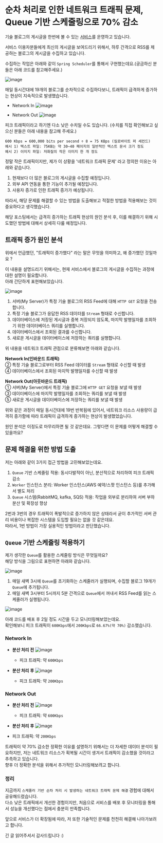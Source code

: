 <div class="markdown-body">

# 순차 처리로 인한 네트워크 트래픽 문제, Queue 기반 스케줄링으로 70% 감소

기술 블로그의 게시글을 한번에 볼 수 있는 [서비스](https://www.techposts.co.kr/)를 운영하고 있습니다.

서비스 이용자분들에게 최신의 게시글을 보여드리기 위해서, 하루 간격으로 RSS를 제공하는 블로그의 게시글을 수집하고 있습니다.

수집하는 작업은 아래와 같이 `Spring Scheduler`를 통해서 구현했는데요.(궁금하신 분들은 아래 코드를 참고해주세요.)

![image](https://github.com/user-attachments/assets/545eb449-45ea-4b9d-ae0b-4d8c4583c0d9)  

매일 동시간대에 19개의 블로그를 순차적으로 수집하다보니, 트래픽이 급격하게 증가하는 현상이 지속적으로 발생했습니다.

- Network In
![image](https://github.com/user-attachments/assets/ff476c98-375b-4327-9678-fb13a2ac68ed)

- Network Out
![image](https://github.com/user-attachments/assets/53f3e378-97fe-4c06-9ea2-c1b8d5760b72)

피크 트래픽이라고 하기엔 다소 낮은 수치일 수도 있습니다. (수치를 직접 확인해보고 싶으신 분들은 아래 내용을 참고해 주세요.)
```
600 Kbps = 600,000 bits per second ÷ 8 = 75 KBps (킬로바이트 퍼 세컨드)
예시 1) 텍스트 파일: 75KB는 약 30~40 페이지의 일반적인 텍스트 문서 크기 정도
예시 2) 이미지 파일: 저화질의 작은 이미지 한 개 정도 
```

정말 작은 트래픽이지만, 제가 이 상황을 '네트워크 트래픽 문제' 라고 정의한 이유는 아래와 같습니다.

1. 현재보다 더 많은 블로그의 게시글을 수집할 예정입니다.
2. 외부 API 연동을 통한 기능이 추가될 예정입니다.
3. 사용자 증가로 인한 트래픽 증가가 예상됩니다.
 
따라서, 해당 문제를 해결할 수 있는 방법을 도출해보고 적절한 방법을 적용해보는 것이 중요하다고 생각했습니다.  

해당 포스팅에서는 급격히 증가하는 트래픽 현상의 원인 분석 후, 이를 해결하기 위해 시도했던 방법에 대해서 상세히 다룰 예정입니다.

## 트래픽 증가 원인 분석

위에서 언급했던, "트래픽이 증가했다" 라는 말은 무엇을 의미하고, 왜 증가했던 것일까요 ?

이 내용을 설명드리기 위해서는, 현재 서비스에서 블로그의 게시글을 수집하는 과정에 대한 설명이 필요합니다.  
아래 간단하게 표현해보았습니다.  

![image](https://github.com/user-attachments/assets/ffcc969a-274c-475e-8e34-3391068c8fa2)
1. 서버(My Server)가 특정 기술 블로그의 RSS Feed에 대해 `HTTP GET` 요청을 전송합니다.  
2. 특정 기술 블로그가 응답한 RSS 데이터를 `Stream` 형태로 수신합니다.
3. 데이터베이스에 저장된 게시글과 중복 저장되지 않도록, 마지막 발행일자를 조회하기 위한 데이터베이스 쿼리를 실행합니다.
4. 데이터베이스에서 조회된 결과를 수신합니다.
5. 새로운 게시글을 데이터베이스에 저장하는 쿼리를 실행합니다.

위 내용을 네트워크 트래픽 관점으로 분류해보면 아래와 같습니다.  

**Network In(인바운드 트래픽)**    
② 특정 기술 블로그로부터 RSS Feed 데이터를 `Stream` 형태로 수신할 때 발생  
④ 데이터베이스에서 조회된 마지막 발행일자를 수신할 때 발생

**Network Out(아웃바운드 트래픽)**  
① 서버(My Server)에서 특정 기술 블로그에 `HTTP GET` 요청을 보낼 때 발생  
③ 데이터베이스에 마지막 발행일자를 조회하는 쿼리를 보낼 때 발생  
⑤ 새로운 게시글을 데이터베이스에 저장하는 쿼리를 보낼 때 발생

위와 같은 과정이 매일 동시간대에 19번 반복됨에 있어서, 네트워크 리소스 사용량이 급격히 증가함에 따라 트래픽이 급격하게 증가하는 현상이 발생했었습니다.  

원인 분석은 이정도로 마무리하면 될 것 같은데요. 그렇다면 이 문제를 어떻게 해결할 수 있을까요?

## 문제 해결을 위한 방법 도출

저는 아래와 같이 3가지 접근 방법을 고민해보았는데요.

1. `Queue` 기반 스케줄링 적용: 동시다발적이 아닌, 분산적으로 처리하여 피크 트래픽 감소 
2. `Worker` 인스턴스 분리: Worker 인스턴스(AWS 예약/스팟 인스턴스 등)를 추가해서 별도 처리
3. `Queue` 시스템(RabbitMQ, kafka, SQS) 적용: 작업을 외부로 분리하여 서버 부하 분산 및 확장성 향상


2번과 3번의 경우 트래픽이 폭발적으로 증가하지 않은 상태라서 굳이 추가적인 서버 관리 비용이나 복잡한 시스템을 도입할 필요는 없을 것 같은데요.    
따라서, 1번 방법이 가장 실용적인 방법이라고 판단했습니다.


## `Queue` 기반 스케줄링 적용하기

제가 생각한 `Queue`를 활용한 스케줄링 방식은 무엇일까요?  
해당 방식을 그림으로 표현하면 아래와 같습니다.  

![image](https://github.com/user-attachments/assets/a194973c-c242-4214-8ba5-fc5d0032d702)
1. 매일 새벽 3시에 `Queue`를 초기화하는 스케줄러가 실행되며, 수집할 블로그 19개가 `Queue`에 추가됩니다.
2. 매일 새벽 3시부터 5시까지 5분 간격으로 `Queue`에서 꺼내서 RSS Feed를 읽는 스케줄러가 실행됩니다.

![image](https://github.com/user-attachments/assets/5f04e146-c4b4-47cb-abbf-04684eac1615)

아래 코드를 배포 후 2일 정도 시간을 두고 모니터링해보았는데요.  
확인해보니 피크 트래픽이 `600Kbps`에서 `200Kbps`로 `66.67%(약 70%)` 감소했습니다.

### Network In

- **분산 처리 전**
![image](https://github.com/user-attachments/assets/7288834f-baa6-42f0-8911-be7ee0f621bb)
  - 피크 트래픽: 약 `600Kbps`

- **분산 처리 후**
![image](https://github.com/user-attachments/assets/2834952f-da68-443a-bcb7-f2c12c60609a)
  - 피크 트래픽: 약 `200Kbps`

### Network Out
- **분산 처리 전**
  ![image](https://github.com/user-attachments/assets/bf855c1a-5ad1-4bf5-ac91-2736642227c6)
  - 피크 트래픽: 약 `600Kbps`

- **분산 처리 후**
![image](https://github.com/user-attachments/assets/4b8a2a10-3546-4bae-90dc-cc723d46e680)
- 피크 트래픽: 약 `200Kbps`

트래픽이 약 70% 감소한 정확한 이유를 설명하기 위해서는 더 자세한 데이터 분석이 필요하지만, 저는 네트워크 리소스가 획복될 시간이 생겨서 트래픽이 감소했을 것이라고 추측하고 있습니다.      
향후 더 정확한 분석을 위해서 추가적인 모니터링해보려고 합니다.  

### 정리

지금까지 `스케줄러 기반 순차 처리 시 발생하는 네트워크 트래픽 문제 해결` 경험에 대해서 공유해드렸습니다.  
다소 낮은 트래픽에서 개선한 경험이지만, 처음으로 서비스를 배포 후 모니터링을 통해서 성능을 개선했다는 점에서 충분히 만족합니다.

앞으로 서비스가 더 확장됨에 따라, 저 또한 기술적인 문제를 천천히 해결해 나아가보려고 합니다.

긴 글 읽어주셔서 감사드립니다 :)


</div>